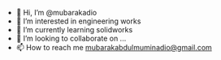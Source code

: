 - 👋 Hi, I’m @mubarakadio
- 👀 I’m interested in engineering works
- 🌱 I’m currently learning solidworks
- 💞️ I’m looking to collaborate on ...
- 📫 How to reach me mubarakabdulmuminadio@gmail.com

<!---
mubarakadio/mubarakadio is a ✨ special ✨ repository because its `README.md` (this file) appears on your GitHub profile.
You can click the Preview link to take a look at your changes.
--->
